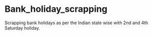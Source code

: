 # Bank_holiday_scrapping
Scrapping bank holidays as per the Indian state wise with 2nd and 4th Saturday holiday.
